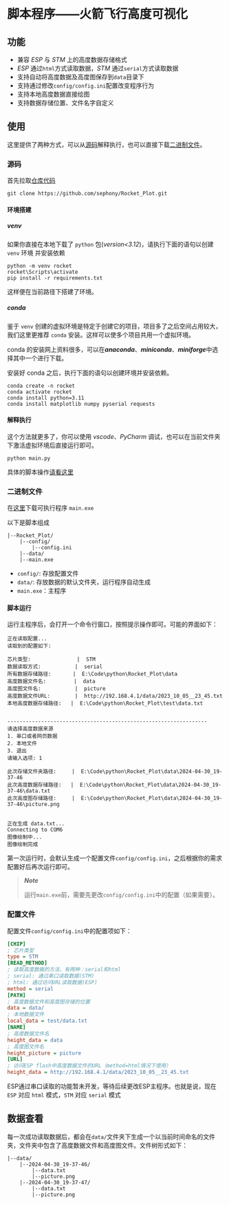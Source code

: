 # 脚本程序——火箭飞行高度可视化

## 功能

- 兼容 *ESP* 与 *STM* 上的高度数据存储格式
- *ESP* 通过`html`方式读取数据，*STM* 通过`serial`方式读取数据
- 支持自动将高度数据及高度图保存到`data`目录下
- 支持通过修改`config/config.ini`配置改变程序行为
- 支持本地高度数据直接绘图
- 支持数据存储位置、文件名字自定义

## 使用

这里提供了两种方式，可以从[源码](#源码)解释执行，也可以直接下载[二进制文件](#二进制文件)。

### 源码

首先拉取[仓库代码](https://github.com/sephony/Rocket_Plot)

```shell
git clone https://github.com/sephony/Rocket_Plot.git
```

#### 环境搭建

##### venv

如果你直接在本地下载了 `python` 包(*version<3.12*)，请执行下面的语句以创建 `venv` 环境
并安装依赖

```shell
python -m venv rocket
rocket\Scripts\activate
pip install -r requirements.txt
```

这样便在当前路径下搭建了环境。

##### conda

鉴于 `venv` 创建的虚拟环境是特定于创建它的项目，项目多了之后空间占用较大，我们这里更推荐 `conda` 安装。这样可以使多个项目共用一个虚拟环境。

conda 的安装网上资料很多，可以在***anaconda***、***miniconda***、***miniforge***中选择其中一个进行下载。

安装好 conda 之后，执行下面的语句以创建环境并安装依赖。

```shell
conda create -n rocket
conda activate rocket
conda install python=3.11
conda install matplotlib numpy pyserial requests
```

#### 解释执行

这个方法就更多了，你可以使用 *vscode*、*PyCharm* 调试，也可以在当前文件夹下激活虚拟环境后直接运行即可。

```shell
python main.py
```

具体的脚本操作[请看这里](#脚本运行)

### 二进制文件

在[这里](https://github.com/sephony/Rocket_Plot/releases)下载可执行程序 `main.exe`

以下是脚本组成

```shell
|--Rocket_Plot/
    |--config/
        |--config.ini
    |--data/
    |--main.exe
```

- `config/`: 存放配置文件
- `data/`: 存放数据的默认文件夹，运行程序自动生成
- `main.exe`：主程序

#### 脚本运行

运行主程序后，会打开一个命令行窗口，按照提示操作即可。可能的界面如下：

```shell
正在读取配置...
读取到的配置如下:

芯片类型:               |  STM
数据读取方式:           |  serial
所有数据存储路径:       |  E:\Code\python\Rocket_Plot\data
高度数据文件名:         |  data
高度图文件名:           |  picture
高度数据文件URL:        |  http://192.168.4.1/data/2023_10_05__23_45.txt
本地高度数据存储路径:   |  E:\Code\python\Rocket_Plot\test\data.txt


-----------------------------------------------------------------
请选择高度数据来源
1. 串口或者网页数据
2. 本地文件
3. 退出
请输入选项: 1

此次存储文件夹路径:     |  E:\Code\python\Rocket_Plot\data\2024-04-30_19-37-46
此次高度数据存储路径:   |  E:\Code\python\Rocket_Plot\data\2024-04-30_19-37-46\data.txt
此次高度图存储路径:     |  E:\Code\python\Rocket_Plot\data\2024-04-30_19-37-46\picture.png


正在生成 data.txt...
Connecting to COM6
图像绘制中...
图像绘制完成
```

第一次运行时，会默认生成一个配置文件`config/config.ini`，之后根据你的需求配置好后再次运行即可。

> ***Note***
>
> 运行`main.exe`前，需要先更改`config/config.ini`中的配置（如果需要）。

### 配置文件

配置文件`config/config.ini`中的配置项如下：

```ini
[CHIP]
; 芯片类型
type = STM
[READ_METHOD]
; 读取高度数据的方法，有两种：serial和html
; serial: 通过串口读取数据(STM)
; html: 通过访问URL读取数据(ESP)
method = serial
[PATH]
; 高度数据文件和高度图存储的位置
data = data/
; 本地数据文件
local_data = test/data.txt
[NAME]
; 高度数据文件名
height_data = data
; 高度图文件名
height_picture = picture
[URL]
; 访问ESP flash中高度数据文件的URL（method=html情况下使用）
height_data = http://192.168.4.1/data/2023_10_05__23_45.txt
```

ESP通过串口读取的功能暂未开发，等待后续更改ESP主程序。也就是说，现在 `ESP` 对应 `html` 模式，`STM` 对应 `serial` 模式

## 数据查看

每一次成功读取数据后，都会在`data/`文件夹下生成一个以当前时间命名的文件夹，文件夹中包含了高度数据文件和高度图文件。文件树形式如下：

```shell
|--data/
    |--2024-04-30_19-37-46/
        |--data.txt
        |--picture.png
    |--2024-04-30_19-37-47/
        |--data.txt
        |--picture.png
```
